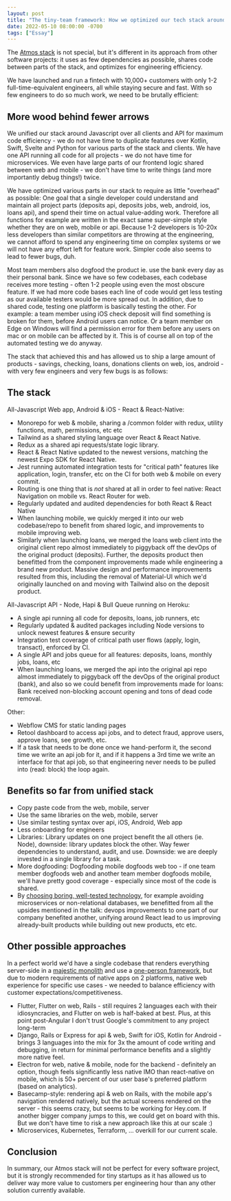 ```yaml
---
layout: post
title: "The tiny-team framework: How we optimized our tech stack around code efficiency"
date: 2022-05-10 08:00:00 -0700
tags: ["Essay"]
---
```


The [Atmos stack](https://www.joinatmos.com) is not special, but it's different in its approach from other software projects: it uses as few dependencies as possible, shares code between parts of the stack, and optimizes for engineering efficiency.

We have launched and run a fintech with 10,000+ customers with only 1-2 full-time-equivalent engineers, all while staying secure and fast. With so few engineers to do so much work, we need to be brutally efficient:

## More wood behind fewer arrows

We unified our stack around Javascript over all clients and API for maximum code efficiency - we do not have time to duplicate features over Kotlin, Swift, Svelte and Python for various parts of the stack and clients. We have one API running all code for all projects - we do not have time for microservices. We even have large parts of our frontend logic shared between web and mobile - we don't have time to write things (and more importantly debug things!) twice.

We have optimized various parts in our stack to require as little "overhead" as possible: One goal that a single developer could understand and maintain all project parts (deposits api, deposits jobs, web, android, ios, loans api), and spend their time on actual value-adding work. Therefore all functions for example are written in the exact same super-simple style whether they are on web, mobile or api. Because 1-2 developers is 10-20x less developers than similar competitors are throwing at the engineering, we cannot afford to spend any engineering time on complex systems or we will not have any effort left for feature work. Simpler code also seems to lead to fewer bugs, duh.

Most team members also dogfood the product ie. use the bank every day as their personal bank. Since we have so few codebases, each codebase receives more testing - often 1-2 people using even the most obscure feature. If we had more code bases each line of code would get less testing as our available testers would be more spread out. In addition, due to shared code, testing one platform is basically testing the other. For example: a team member using iOS check deposit will find something is broken for them, before Android users can notice. Or a team member on Edge on Windows will find a permission error for them before any users on mac or on mobile can be affected by it. This is of course all on top of the automated testing we do anyway.

The stack that achieved this and has allowed us to ship a large amount of products - savings, checking, loans, donations clients on web, ios, android - with very few engineers and very few bugs is as follows:

## The stack

All-Javascript Web app, Android & iOS - React & React-Native:

- Monorepo for web & mobile, sharing a /common folder with redux, utility functions, math, permissions, etc etc
- Tailwind as a shared styling language over React & React Native.
- Redux as a shared api requests/state logic library.
- React & React Native updated to the newest versions, matching the newest Expo SDK for React Native.
- Jest running automated integration tests for "critical path" features like application, login, transfer, etc on the CI for both web & mobile on every commit.
- Routing is one thing that is _not_ shared at all in order to feel native: React Navigation on mobile vs. React Router for web.
- Regularly updated and audited dependencies for both React & React Native
- When launching mobile, we quickly merged it into our web codebase/repo to benefit from shared logic, and improvements to mobile improving web.
- Similarly when launching loans, we merged the loans web client into the original client repo almost immediately to piggyback off the devOps of the original product (deposits). Further, the deposits product then benefitted from the component improvements made while engineering a brand new product. Massive design and performance improvements resulted from this, including the removal of Material-UI which we'd originally launched on and moving with Tailwind also on the deposit product.

All-Javascript API - Node, Hapi & Bull Queue running on Heroku:

- A single api running all code for deposits, loans, job runners, etc
- Regularly updated & audited packages including Node versions to unlock newest features & ensure security
- Integration test coverage of critical path user flows (apply, login, transact), enforced by CI.
- A single API and jobs queue for all features: deposits, loans, monthly jobs, loans, etc
- When launching loans, we merged the api into the original api repo almost immediately to piggyback off the devOps of the original product (bank), and also so we could benefit from improvements made for loans: Bank received non-blocking account opening and tons of dead code removal.

Other:

- Webflow CMS for static landing pages
- Retool dashboard to access api jobs, and to detect fraud, approve users, approve loans, see growth, etc.
- If a task that needs to be done once we hand-perform it, the second time we write an api job for it, and if it happens a 3rd time we write an interface for that api job, so that engineering never needs to be pulled into (read: block) the loop again.

## Benefits so far from unified stack

- Copy paste code from the web, mobile, server
- Use the same libraries on the web, mobile, server
- Use similar testing syntax over api, iOS, Android, Web app
- Less onboarding for engineers
- Libraries: Library updates on one project benefit the all others (ie. Node), downside: library updates block the other. Way fewer dependencies to understand, audit, and use. Downside: we are deeply invested in a single library for a task.
- More dogfooding: Dogfooding mobile dogfoods web too - if one team member dogfoods web and another team member dogfoods mobile, we'll have pretty good coverage - especially since most of the code is shared.
- By [choosing boring, well-tested technology](https://boringtechnology.club/), for example avoiding microservices or non-relational databases, we benefitted from all the upsides mentioned in the talk: devops improvements to one part of our company benefited another, unifying around React lead to us improving already-built products while building out new products, etc etc.

## Other possible approaches

In a perfect world we'd have a single codebase that renders everything server-side in a [majestic monolith](/a-node-js-developer-discovers-rails/) and use a [one-person framework](https://world.hey.com/dhh/the-one-person-framework-711e6318), but due to modern requirements of native apps on 2 platforms, native web experience for specific use cases - we needed to balance efficiency with customer expectations/competitiveness.

- Flutter, Flutter on web, Rails - still requires 2 languages each with their idiosyncracies, and Flutter on web is half-baked at best. Plus, at this point post-Angular I don't trust Google's commitment to any project long-term
- Django, Rails or Express for api & web, Swift for iOS, Kotlin for Android - brings 3 languages into the mix for 3x the amount of code writing and debugging, in return for minimal performance benefits and a slightly more native feel.
- Electron for web, native & mobile, node for the backend - definitely an option, though feels significantly less native IMO than react-native on mobile, which is 50+ percent of our user base's preferred platform (based on analytics).
- Basecamp-style: rendering api & web on Rails, with the mobile app's navigation rendered natively, but the actual screens rendered on the server - this seems crazy, but seems to be working for Hey.com. If another bigger company jumps to this, we could get on board with this. But we don't have time to risk a new approach like this at our scale :)
- Microservices, Kubernetes, Terraform, ... overkill for our current scale.

## Conclusion

In summary, our Atmos stack will not be perfect for every software project, but it is strongly recommended for tiny startups as it has allowed us to deliver way more value to customers per engineering hour than any other solution currently available.
